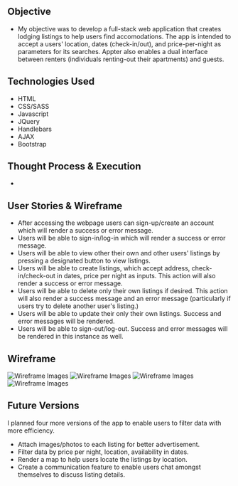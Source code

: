 ## Objective

* My objective was to develop a full-stack web application that creates lodging listings to help users find accomodations. The app is intended to accept a users' location, dates (check-in/out), and price-per-night as parameters for its searches. Appter also enables a dual interface between renters (individuals renting-out their apartments) and guests.

## Technologies Used

* HTML
* CSS/SASS
* Javascript
* JQuery
* Handlebars
* AJAX
* Bootstrap

## Thought Process & Execution

*

## User Stories & Wireframe

* After accessing the webpage users can sign-up/create an account which will render a success or error message.
* Users will be able to sign-in/log-in which will render a success or error message.
* Users will be able to view other their own and other users' listings by pressing a designated button to view listings.
* Users will be able to create listings, which accept address, check-in/check-out in dates, price per night as inputs. This action will also render a success or error message.
* Users will be able to delete only their own listings if desired. This action will also render a success message and an error message (particularly if users try to delete another user's listing.)
* Users will be able to update their only their own listings. Success and error messages will be rendered.
* Users will be able to sign-out/log-out. Success and error messages will be rendered in this instance as well. 

## Wireframe

![Wireframe Images](https://i.imgur.com/mnphO7Y.jpg)
![Wireframe Images](https://i.imgur.com/Ryt4Dw6.jpg)
![Wireframe Images](https://i.imgur.com/d5pHJvU.jpg)
![Wireframe Images](https://i.imgur.com/c7jjdQh.jpg)

## Future Versions

I planned four more versions of the app to enable users to filter data with more efficiency.
* Attach images/photos to each listing for better advertisement.
* Filter data by price per night, location, availability in dates.
* Render a map to help users locate the listings by location.
* Create a communication feature to enable users chat amongst themselves to discuss listing details.

